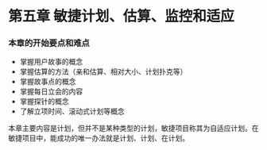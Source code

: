 # 第五章 敏捷计划、估算、监控和适应

### 本章的开始要点和难点

* 掌握用户故事的概念
* 掌握估算的方法（亲和估算、相对大小、计划扑克等）
* 掌握故事点的概念
* 掌握每日立会的内容
* 掌握探针的概念
* 了解立项时间、滚动式计划等概念

本章主要内容是计划，但并不是某种类型的计划，敏捷项目称其为自适应计划。在敏捷项目中，能成功的唯一办法就是计划、计划、在计划。

